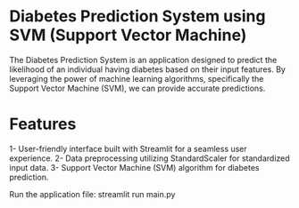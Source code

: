 # Diabetes Prediction System using SVM (Support Vector Machine)

The Diabetes Prediction System is an application designed to predict the likelihood of an individual having diabetes based on their input features. By leveraging the power of machine learning algorithms, specifically the Support Vector Machine (SVM), we can provide accurate predictions.

# Features
1- User-friendly interface built with Streamlit for a seamless user experience.
2- Data preprocessing utilizing StandardScaler for standardized input data.
3- Support Vector Machine (SVM) algorithm for diabetes prediction.

Run the application file:
streamlit run main.py

